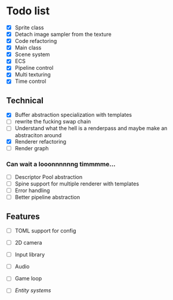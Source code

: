 # Todo list

- [x] Sprite class
- [x] Detach image sampler from the texture
- [x] Code refactoring
- [x] Main class
- [x] Scene system
- [x] ECS
- [x] Pipeline control
- [x] Multi texturing
- [x] Time control

## Technical
- [x] Buffer abstraction specialization with templates
- [ ] rewrite the fucking swap chain
- [ ] Understand what the hell is a renderpass and maybe make an abstraciton around
- [x] Renderer refactoring
- [ ] Render graph

### Can wait a looonnnnnng timmmme...
- [ ] Descriptor Pool abstraction
- [ ] Spine support for multiple renderer with templates
- [ ] Error handling
- [ ] Better pipeline abstraction

## Features
- [ ] TOML support for config
- [ ] 2D camera
- [ ] Input library
- [ ] Audio
- [ ] Game loop
- [ ] *Entity systems*

